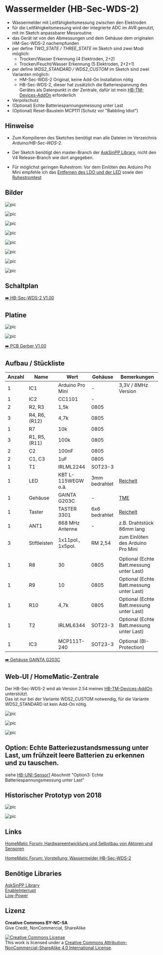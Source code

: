 
# Wassermelder (HB-Sec-WDS-2)

- Wassermelder mit Leitfähigkeitsmessung zwischen den Elektroden
- für die Leitfähigkeitsmessung wird der integrierte ADC im AVR genutzt, mit im Sketch anpassbarer Messroutine
- das Gerät ist von den Abmessungen und dem Gehäuse dem originalen HM-Sec-WDS-2 nachempfunden
- per define *TWO_STATE / THREE_STATE* im Sketch sind zwei Modi möglich:
  - Trocken/Wasser Erkennung (4 Elektroden, 2+2)
  - Trocken/Feucht/Wasser Erkennung (5 Elektroden, 2+2+1)
- per define *WDS2_STANDARD / WDS2_CUSTOM* im Sketch sind zwei Varianten möglich:
  - HM-Sec-WDS-2 Original, keine Add-On Installation nötig
  - HB-Sec-WDS-2, dieser hat zusätzlich die Batteriespannung des Gerätes als Datenpunkt in der Zentrale, dafür ist mein [HB-TM-Devices-AddOn](https://github.com/TomMajor/SmartHome/tree/master/HB-TM-Devices-AddOn) erforderlich
- Verpolschutz
- (Optional) Echte Batteriespannungsmessung unter Last
- (Optional) Reset-Baustein MCP111 (Schutz vor "Babbling Idiot")


## Hinweise

- Zum Kompilieren des Sketches benötigt man alle Dateien im Verzeichnis *Arduino/HB-Sec-WDS-2*.<br>

- Der Sketch benötigt den master-Branch der [AskSinPP Library](https://github.com/pa-pa/AskSinPP), nicht den V4 Release-Branch wie dort angegeben.<br>

- Für möglichst geringen Ruhestrom: Vor dem Einlöten des Arduino Pro Mini empfehle ich das [Entfernen des LDO und der LED](https://github.com/TomMajor/SmartHome/tree/master/Info/Ruhestrom#ruhestrom-arduino-pro-mini) sowie den [Ruhestromtest](https://github.com/TomMajor/SmartHome/tree/master/Info/Ruhestrom#%C3%BCberpr%C3%BCfung-des-avr-ruhestroms-power-down-mode)


## Bilder

![pic](Images/HB-Sec-WDS-2_01.jpg)

![pic](Images/HB-Sec-WDS-2_02.jpg)

![pic](Images/HB-Sec-WDS-2_03.jpg)

![pic](Images/HB-Sec-WDS-2_04.jpg)

![pic](Images/HB-Sec-WDS-2_05.jpg)

![pic](Images/HB-Sec-WDS-2_06.jpg)

![pic](Images/HB-Sec-WDS-2_07.jpg)

![pic](Images/HB-Sec-WDS-2_08.jpg)


## Schaltplan

[:arrow_right: HB-Sec-WDS-2 V1.00](https://github.com/TomMajor/SmartHome/tree/master/HB-Sec-WDS-2/Files/HB-Sec-WDS-2_V100.pdf)


## Platine

![pic](Images/HB-Sec-WDS-2_PCB01.png)

![pic](Images/HB-Sec-WDS-2_PCB02.png)

[:arrow_right: PCB Gerber V1.00](https://github.com/TomMajor/SmartHome/tree/master/HB-Sec-WDS-2/Files/HB-Sec-WDS-2_V100_Gerber.zip)


## Aufbau / Stückliste

| Anzahl    | Name      | Wert              | Gehäuse       | Bemerkungen |
|---|---|---|---|---|
| 1 | IC1	            | Arduino Pro Mini  | -             | 3,3V / 8MHz Version |
| 1 | IC2	            | CC1101	        | -             | |
| 2 | R2, R3            | 1,5k              | 0805          | |
| 3 | R4, R6, (R12)     | 4,7k              | 0805          | |
| 1 | R7                | 10k               | 0805          | |
| 3 | R1, R5, (R11)     | 100k              | 0805          | |
| 2 | C2                | 100nF             | 0805          | |
| 2 | C1, C3            | 1uF               | 0805          | |
| 1 | T1                | IRLML2244         | SOT23-3       | |
| 1 | LED               | KBT L-115WEGW o.ä.| 3mm bedrahtet | [Reichelt](https://www.reichelt.de/led-3-mm-bedrahtet-3-pin-rot-gruen-40-mcd-60--kbt-l-115wegw-p231039.html) |
| 1 | Gehäuse           | GAINTA G203C      | -             | [TME](https://www.tme.eu/de/details/g203c/universal-gehause/gainta) |
| 1 | Taster            | TASTER 3301       | 6x6 bedrahtet | [Reichelt](https://www.reichelt.de/kurzhubtaster-6x6mm-hoehe-4-3mm-12v-vertikal-taster-3301-p27892.html) |
| 1 | ANT1	            | 868 MHz Antenne   | -             | z.B. Drahtstück 86mm lang |
| 3 | Stiftleisten      | 1x11pol., 1x5pol. | RM 2,54       | zum Einlöten des Arduino Pro Mini |
|   |                   |                   |               | |
| 1 | R8	            | 30	            | 0805          | Optional (Echte Batt.messung unter Last) |
| 1 | R9	            | 10	            | 0805          | Optional (Echte Batt.messung unter Last) |
| 1 | R10               | 4,7k	            | 0805          | Optional (Echte Batt.messung unter Last) |
| 1 | T2	            | IRLML6344         | SOT23-3       | Optional (Echte Batt.messung unter Last) |
|   |                   |                   |               | |
| 1 | IC3	            | MCP111T-240	    | SOT23-3       | Optional (BI-Protection) |

[:arrow_right: Gehäuse GAINTA G203C](https://github.com/TomMajor/SmartHome/tree/master/HB-Sec-WDS-2/Files/GAINTA_G203C.pdf)


## Web-UI / HomeMatic-Zentrale

Der HB-Sec-WDS-2 wird ab Version 2.54 meines [HB-TM-Devices-AddOn](https://github.com/TomMajor/SmartHome/tree/master/HB-TM-Devices-AddOn) unterstützt.<br>
Das ist nur bei der Variante WDS2_CUSTOM notwendig, für die Variante WDS2_STANDARD ist kein Add-On nötig.

![pic](Images/HB-Sec-WDS-2_WebU.png)

![pic](Images/HM-Sec-WDS-2_WebU.png)

![pic](Images/HB-Sec-WDS-2_Serieller_Log.png)


## Option: Echte Batteriezustandsmessung unter Last, um frühzeit leere Batterien zu erkennen und zu tauschen.

siehe
[HB-UNI-Sensor1](https://github.com/TomMajor/SmartHome/tree/master/HB-UNI-Sensor1)
Abschnitt "Option3: Echte Batteriespannungsmessung unter Last"


## Historischer Prototyp von 2018

![pic](Images/HB-Sec-WDS-2_Prototyp_2018_01.jpg)

![pic](Images/HB-Sec-WDS-2_Prototyp_2018_02.png)


## Links

[HomeMatic Forum: Hardwareentwicklung und Selbstbau von Aktoren und Sensoren](https://homematic-forum.de/forum/viewforum.php?f=76)

[HomeMatic Forum: Vorstellung: Wassermelder HB-Sec-WDS-2](https://homematic-forum.de/forum/viewtopic.php?f=76&t=64212)


## Benötige Libraries

[AskSinPP Library](https://github.com/pa-pa/AskSinPP)</br>
[EnableInterrupt](https://github.com/GreyGnome/EnableInterrupt)</br>
[Low-Power](https://github.com/rocketscream/Low-Power)


## Lizenz

**Creative Commons BY-NC-SA**<br>
Give Credit, NonCommercial, ShareAlike

<a rel="license" href="http://creativecommons.org/licenses/by-nc-sa/4.0/"><img alt="Creative Commons License" style="border-width:0" src="https://i.creativecommons.org/l/by-nc-sa/4.0/88x31.png" /></a><br />This work is licensed under a <a rel="license" href="http://creativecommons.org/licenses/by-nc-sa/4.0/">Creative Commons Attribution-NonCommercial-ShareAlike 4.0 International License</a>.
